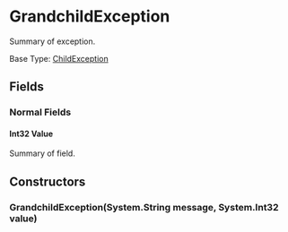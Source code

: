 # GrandchildException

Summary of exception.

Base Type: [ChildException](ChildException.md)

## Fields

### Normal Fields

#### Int32 Value

Summary of field.

## Constructors

### GrandchildException(System.String message, System.Int32 value)

